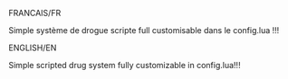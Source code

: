 FRANCAIS/FR

Simple système de drogue scripte full customisable dans le config.lua !!! 

ENGLISH/EN

Simple scripted drug system fully customizable in config.lua!!!

